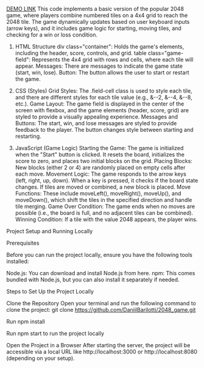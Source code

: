 [DEMO LINK](https://daniilbarilotti.github.io/2048_game/)
This code implements a basic version of the popular 2048 game, where players combine numbered tiles on a 4x4 grid to reach the 2048 tile. The game dynamically updates based on user keyboard inputs (arrow keys), and it includes game logic for starting, moving tiles, and checking for a win or loss condition.

1. HTML Structure
div class="container": Holds the game's elements, including the header, score, controls, and grid.
table class="game-field": Represents the 4x4 grid with rows and cells, where each tile will appear.
Messages: There are messages to indicate the game state (start, win, lose).
Button: The button allows the user to start or restart the game.

2. CSS (Styles)
Grid Styles: The .field-cell class is used to style each tile, and there are different styles for each tile value (e.g., &--2, &--4, &--8, etc.).
Game Layout: The game field is displayed in the center of the screen with flexbox, and the game elements (header, score, grid) are styled to provide a visually appealing experience.
Messages and Buttons: The start, win, and lose messages are styled to provide feedback to the player. The button changes style between starting and restarting.

3. JavaScript (Game Logic)
Starting the Game: The game is initialized when the "Start" button is clicked. It resets the board, initializes the score to zero, and places two initial blocks on the grid.
Placing Blocks: New blocks (either 2 or 4) are randomly placed on empty cells after each move.
Movement Logic: The game responds to the arrow keys (left, right, up, down). When a key is pressed, it checks if the board state changes. If tiles are moved or combined, a new block is placed.
Move Functions: These include moveLeft(), moveRight(), moveUp(), and moveDown(), which shift the tiles in the specified direction and handle tile merging.
Game Over Condition: The game ends when no moves are possible (i.e., the board is full, and no adjacent tiles can be combined).
Winning Condition: If a tile with the value 2048 appears, the player wins.

Project Setup and Running Locally

Prerequisites

Before you can run the project locally, ensure you have the following tools installed:

Node.js: You can download and install Node.js from here. npm: This comes bundled with Node.js, but you can also install it separately if needed.

Steps to Set Up the Project Locally 

Clone the Repository 
Open your terminal and run the following command to clone the project: 
git clone https://github.com/DaniilBarilotti/2048_game.git

Run npm install

Run npm start to run the project locally

Open the Project in a Browser After starting the server, the project will be accessible via a local URL like http://localhost:3000 or http://localhost:8080 (depending on your setup).
